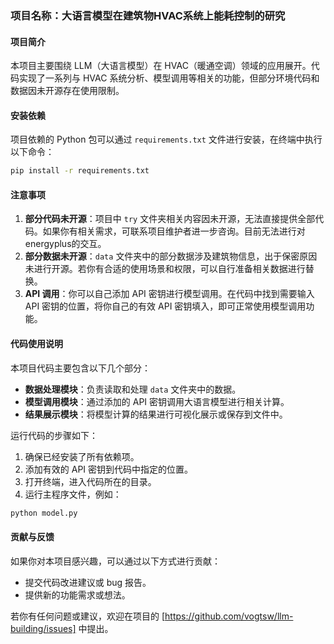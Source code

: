 

### 项目名称：大语言模型在建筑物HVAC系统上能耗控制的研究

#### 项目简介
本项目主要围绕 LLM（大语言模型）在 HVAC（暖通空调）领域的应用展开。代码实现了一系列与 HVAC 系统分析、模型调用等相关的功能，但部分环境代码和数据因未开源存在使用限制。


#### 安装依赖
项目依赖的 Python 包可以通过 `requirements.txt` 文件进行安装，在终端中执行以下命令：
```bash
pip install -r requirements.txt
```


#### 注意事项
1. **部分代码未开源**：项目中 `try` 文件夹相关内容因未开源，无法直接提供全部代码。如果你有相关需求，可联系项目维护者进一步咨询。目前无法进行对energyplus的交互。
2. **部分数据未开源**：`data` 文件夹中的部分数据涉及建筑物信息，出于保密原因未进行开源。若你有合适的使用场景和权限，可以自行准备相关数据进行替换。
3. **API 调用**：你可以自己添加 API 密钥进行模型调用。在代码中找到需要输入 API 密钥的位置，将你自己的有效 API 密钥填入，即可正常使用模型调用功能。

#### 代码使用说明


本项目代码主要包含以下几个部分：
- **数据处理模块**：负责读取和处理 `data` 文件夹中的数据。
- **模型调用模块**：通过添加的 API 密钥调用大语言模型进行相关计算。
- **结果展示模块**：将模型计算的结果进行可视化展示或保存到文件中。

运行代码的步骤如下：
1. 确保已经安装了所有依赖项。
2. 添加有效的 API 密钥到代码中指定的位置。
3. 打开终端，进入代码所在的目录。
4. 运行主程序文件，例如：
```bash
python model.py
```

#### 贡献与反馈
如果你对本项目感兴趣，可以通过以下方式进行贡献：
- 提交代码改进建议或 bug 报告。
- 提供新的功能需求或想法。

若你有任何问题或建议，欢迎在项目的 [https://github.com/vogtsw/llm-building/issues] 中提出。

